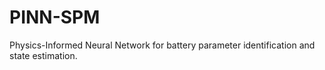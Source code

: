 # PINN-SPM
Physics-Informed Neural Network for battery parameter identification and state estimation. 

